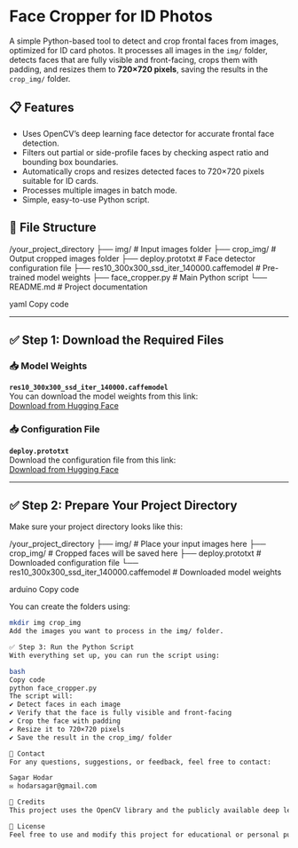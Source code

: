 # Face Cropper for ID Photos

A simple Python-based tool to detect and crop frontal faces from images, optimized for ID card photos. It processes all images in the `img/` folder, detects faces that are fully visible and front-facing, crops them with padding, and resizes them to **720×720 pixels**, saving the results in the `crop_img/` folder.

## 📋 Features
- Uses OpenCV’s deep learning face detector for accurate frontal face detection.
- Filters out partial or side-profile faces by checking aspect ratio and bounding box boundaries.
- Automatically crops and resizes detected faces to 720×720 pixels suitable for ID cards.
- Processes multiple images in batch mode.
- Simple, easy-to-use Python script.

## 📂 File Structure

/your_project_directory
├── img/ # Input images folder
├── crop_img/ # Output cropped images folder
├── deploy.prototxt # Face detector configuration file
├── res10_300x300_ssd_iter_140000.caffemodel # Pre-trained model weights
├── face_cropper.py # Main Python script
└── README.md # Project documentation

yaml
Copy code

---

## ✅ Step 1: Download the Required Files

### 📥 Model Weights  
**`res10_300x300_ssd_iter_140000.caffemodel`**  
You can download the model weights from this link:  
[Download from Hugging Face](https://huggingface.co/spaces/liangtian/birthdayCrown/blob/3db8f1c391e44bd9075b1c2854634f76c2ff46d0/res10_300x300_ssd_iter_140000.caffemodel?utm_source=chatgpt.com)

### 📥 Configuration File  
**`deploy.prototxt`**  
Download the configuration file from this link:  
[Download from Hugging Face](https://huggingface.co/spaces/OpenCVUniversity/face-detection-using-OpenCV/blob/main/deploy.prototxt?utm_source=chatgpt.com)

---

## ✅ Step 2: Prepare Your Project Directory

Make sure your project directory looks like this:

/your_project_directory
├── img/ # Place your input images here
├── crop_img/ # Cropped faces will be saved here
├── deploy.prototxt # Downloaded configuration file
└── res10_300x300_ssd_iter_140000.caffemodel # Downloaded model weights

arduino
Copy code

You can create the folders using:

```bash
mkdir img crop_img
Add the images you want to process in the img/ folder.

✅ Step 3: Run the Python Script
With everything set up, you can run the script using:

bash
Copy code
python face_cropper.py
The script will:
✔ Detect faces in each image
✔ Verify that the face is fully visible and front-facing
✔ Crop the face with padding
✔ Resize it to 720×720 pixels
✔ Save the result in the crop_img/ folder

📧 Contact
For any questions, suggestions, or feedback, feel free to contact:

Sagar Hodar
✉ hodarsagar@gmail.com

📜 Credits
This project uses the OpenCV library and the publicly available deep learning face detector model from OpenCV’s samples. Special thanks to the OpenCV community for providing open-source tools and models that make computer vision accessible to everyone.

📄 License
Feel free to use and modify this project for educational or personal purposes. Please acknowledge the source if you share or publish your work.

